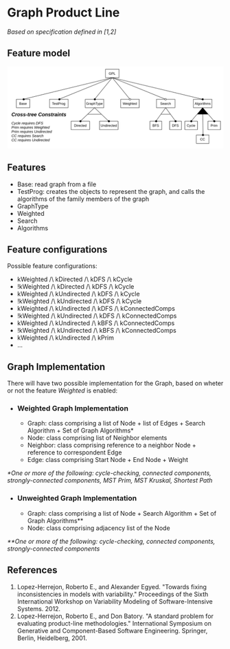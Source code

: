 # Graph Product Line

*Based on specification defined in [1,2]*

## Feature model
![FeatureModel](featureModel.png)

## Features
- Base: read graph from a file
- TestProg: creates the objects to represent the graph, and calls the algorithms of the family members of the graph
- GraphType
- Weighted
- Search
- Algorithms

## Feature configurations
Possible feature configurations:
- kWeighted /\ kDirected /\ kDFS /\ kCycle
- !kWeighted /\ kDirected /\ kDFS /\ kCycle
- kWeighted /\ kUndirected /\ kDFS /\ kCycle
- !kWeighted /\ kUndirected /\ kDFS /\ kCycle
- kWeighted /\ kUndirected /\ kDFS /\ kConnectedComps
- !kWeighted /\ kUndirected /\ kDFS /\ kConnectedComps
- kWeighted /\ kUndirected /\ kBFS /\ kConnectedComps
- !kWeighted /\ kUndirected /\ kBFS /\ kConnectedComps
- kWeighted /\ kUndirected /\ kPrim
- ...




## Graph Implementation
There will have two possible implementation for the Graph, based on wheter or not the feature _Weighted_ is enabled:

- ### Weighted Graph Implementation
	- Graph: class comprising a list of Node + list of Edges + Search Algorithm + Set of Graph Algorithms*
	- Node: class comprising list of Neighbor elements
	- Neighbor: class comprising reference to a neighbor Node + reference to correspondent Edge
	- Edge: class comprising Start Node + End Node + Weight

_*One or more of the following: cycle-checking, connected components, strongly-connected components, MST Prim, MST Kruskal, Shortest Path_

- ### Unweighted Graph Implementation
	- Graph: class comprising a list of Node + Search Algorithm + Set of Graph Algorithms**
	- Node: class comprising adjacency list of the Node
	
_**One or more of the following: cycle-checking, connected components, strongly-connected components_

## References
1. Lopez-Herrejon, Roberto E., and Alexander Egyed. "Towards fixing inconsistencies in models with variability." Proceedings of the Sixth International Workshop on Variability Modeling of Software-Intensive Systems. 2012.
2. Lopez-Herrejon, Roberto E., and Don Batory. "A standard problem for evaluating product-line methodologies." International Symposium on Generative and Component-Based Software Engineering. Springer, Berlin, Heidelberg, 2001. 
